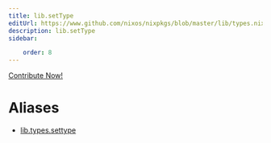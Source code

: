 ```yaml
---
title: lib.setType
editUrl: https://www.github.com/nixos/nixpkgs/blob/master/lib/types.nix#L72C13
description: lib.setType
sidebar:

    order: 8
---
```


<a href="https://www.github.com/nixos/nixpkgs/blob/master/lib/types.nix#L72C13">Contribute Now!</a>


# Aliases

- [lib.types.settype](/nix-doc-comments/reference/lib/types/lib-types-settype)


